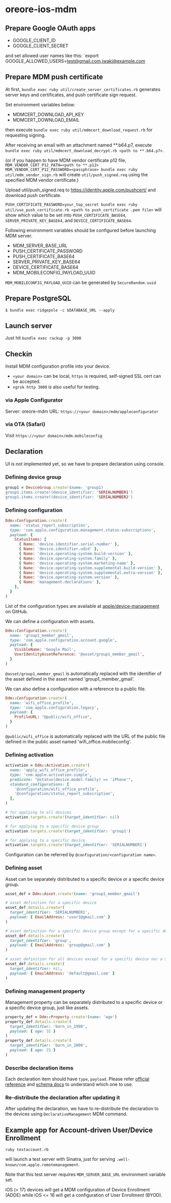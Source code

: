 # oreore-ios-mdm

## Prepare Google OAuth apps

- GOOGLE_CLIENT_ID
- GOOGLE_CLIENT_SECRET

and set allowed user names like this: `export GOOGLE_ALLOWED_USERS=test@gmail.com,iwaki@example.com

## Prepare MDM push certificate

At first, `bundle exec ruby util/create_server_certificates.rb` generates server keys and certificates, and push certificate sign request.

Set environment variables below:

- MDMCERT_DOWNLOAD_API_KEY
- MDMCERT_DOWNLOAD_EMAIL

then execute `bundle exec ruby util/mdmcert_download_request.rb` for requesting signing.

After receiving an email with an attachment named **.b64.p7, execute `bundle exec ruby util/mdmcert_download_decrypt.rb <path to **.b64.p7>`.

(or if you happen to have MDM vendor certificate p12 file, `MDM_VENDOR_CERT_P12_PATH=<path to **.p12> MDM_VENDOR_CERT_P12_PASSWORD=<passphrase> bundle exec ruby util/mdm_vendor_sign.rb` will create `util/push_signed.req` using the specified MDM vendor certificate.)

Upload util/push_signed.req to https://identity.apple.com/pushcert/ and download push certificate.

`PUSH_CERTIFICATE_PASSWORD=your_top_secret bundle exec ruby util/use_push_certificate.rb <path to push_certificate .pem file>` will show which value to be set into `PUSH_CERTIFICATE_BASE64`, `SERVER_PRIVATE_KEY_BASE64`, and `DEVICE_CERTIFICATE_BASE64`.

Following environment variables should be configured before launching MDM server.

- MDM_SERVER_BASE_URL
- PUSH_CERTIFICATE_PASSWORD
- PUSH_CERTIFICATE_BASE64
- SERVER_PRIVATE_KEY_BASE64
- DEVICE_CERTIFICATE_BASE64
- MDM_MOBILECONFIG_PAYLOAD_UUID

`MDM_MOBILECONFIG_PAYLOAD_UUID` can be generated by `SecureRandom.uuid`

## Prepare PostgreSQL

```
$ bundle exec ridgepole -c $DATABASE_URL --apply
```

## Launch server

Just hit `bundle exec rackup -p 3000`

## Checkin

Install MDM configuration profile into your device.

- `<your domain>` can be local, `https` is required, self-signed SSL cert can be accepted.
- `ngrok http 3000` is also useful for testing.

### via Apple Configurator

Server: oreore-mdm
URL: `https://<your domain>/mdm/appleconfigurator`

### via OTA (Safari)

Visit `https://<your domain>/mdm.mobileconfig`

## Declaration

UI is not implemented yet, so we have to prepare declaration using console.

### Defining device group

```ruby
group1 = DeviceGroup.create!(name: 'group1)
group1.items.create!(device_identifier: 'SERIALNUMBER1')
group1.items.create!(device_identifier: 'SERIALNUMBER2')
```

### Defining configuration

```ruby
Ddm::Configuration.create!(
  name: 'status_report_subscription',
  type: 'com.apple.configuration.management.status-subscriptions',
  payload: {
    StatusItems: [
      { Name: 'device.identifier.serial-number' },
      { Name: 'device.identifier.udid' },
      { Name: 'device.operating-system.build-version' },
      { Name: 'device.operating-system.family' },
      { Name: 'device.operating-system.marketing-name' },
      { Name: 'device.operating-system.supplemental.build-version' },
      { Name: 'device.operating-system.supplemental.extra-version' },
      { Name: 'device.operating-system.version' },
      { Name: 'management.declarations' },
    ],
  }
)
```

List of the configuration types are available at [apple/device-management](https://github.com/apple/device-management/tree/release/declarative/declarations/configurations) on GitHub.

We can define a configuration with assets.

```ruby
Ddm::Configuration.create!(
  name: 'group1_member_gmail',
  type: 'com.apple.configuration.account.google',
  payload: {
    VisibleName: 'Google Mail',
    UserIdentityAssetReference: '@asset/group1_member_gmail',
  }
)
```

`@asset/group1_member_gmail` is automatically replaced with the identifier of the asset defined in the asset named 'group1_member_gmail'.

We can also define a configuration with a reference to a public file.

```ruby
Ddm::Configuration.create!(
  name: 'wifi_office_profile',
  type: 'com.apple.configuration.legacy',
  payload: {
    ProfileURL: "@public/wifi_office",
  }
)
```

`@public/wifi_office` is automatically replaced with the URL of the public file defined in the public asset named 'wifi_office.mobileconfig'.

### Defining activation

```ruby
activation = Ddm::Activation.create!(
  name: 'apply_wifi_office_profile',
  type: 'com.apple.activation.simple',
  predicate: "@status(device.model.family) == 'iPhone'",
  standard_configurations: [
    '@configuration/wifi_office_profile',
    '@configuration/status_report_subscription',
  ],
)

# for applying to all devices
activation.targets.create!(target_identifier: nil)

# for applying to a specific device group
activation.targets.create!(target_identifier: 'group1')

# for applying to a specific device
activation.targets.create!(target_identifier: 'SERIALNUMBER1')
```

Configuration can be referred by `@configuration/<configuration name>`.

### Defining asset

Asset can be separately distributed to a specific device or a specific device group.

```ruby
asset_def = Ddm::Asset.create!(name: 'group1_member_gmail')

# asset definition for a specific device
asset_def.details.create!(
  target_identifier: 'SERIALNUMBER1',
  payload: { EmailAddress: 'user1@gmail.com' }
)

# asset definition for a specific device group except for a specific device
asset_def.details.create!(
  target_identifier: 'group',
  payload: { EmailAddress: 'group@gmail.com' }
)

# asset definition for all devices except for a specific device nor a specific device group
asset_def.details.create!(
  target_identifier: nil,
  payload: { EmailAddress: 'default@gmail.com' }
)
```

### Defining management property

Management property can be separately distributed to a specific device or a specific device group, just like assets.

```ruby
property_def = Ddm::Property.create!(name: 'age')
property_def.details.create!(
  target_identifier: 'born_in_1990',
  payload: { age: 31 }
)
property_def.details.create!(
  target_identifier: 'born_in_2000',
  payload: { age: 21 }
)
```

### Describe declaration items

Each declaration item should have `type`, `payload`. Please refer [official reference](https://developer.apple.com/documentation/devicemanagement/leveraging_the_declarative_management_data_model_to_scale_devices#3993591) and [schema docs](https://github.com/apple/device-management/blob/release/declarative/declarations/declarationbase.yaml) to understand which one to use.

### Re-distribute the declaration after updating it

After updating the declaration, we have to re-distribute the declaration to the devices using `DeclarativeManagement` MDM command.

## Example app for Account-driven User/Device Enrollment

```
ruby testaccount.rb
```

will launch a test server with Sinatra, just for serving `.well-known/com.apple.remotemanagement`.

Note that this test server requires `MDM_SERVER_BASE_URL` environment variable set.

iOS (> 17) devices will get a MDM configuration of Device Enrollment (ADDE) while iOS <= 16 will get a configuration of User Enrollment (BYOD).
